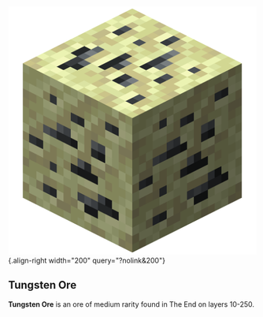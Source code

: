 ![Tungsten ore](/media/mods/techreborn/tungsten_ore.png){.align-right width="200" query="?nolink&200"}

## Tungsten Ore

**Tungsten Ore** is an ore of medium rarity found in The End on layers 10-250.
